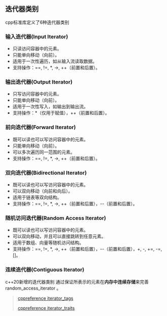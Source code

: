 ## 迭代器类别

cpp标准库定义了6种迭代器类别

### 输入迭代器(Input Iterator)

- 只读访问容器中的元素。
- 只能单向移动（向前）。
- 适用于一次性遍历，如从输入流读取数据。
- 支持操作：==, !=, *, ->, ++（前置和后置）。

### 输出迭代器(Output Iterator)

- 只写访问容器中的元素。
- 只能单向移动（向前）。
- 适用于一次性写入，如输出到输出流。
- 支持操作：*（仅用于赋值），++（前置和后置）。

### 前向迭代器(Forward Iterator)

- 既可以读也可以写访问容器中的元素。
- 只能单向移动（向前）。
- 可以多次遍历同一范围的元素。
- 支持操作：==, !=, *, ->, ++（前置和后置）。

### 双向迭代器(Bidirectional Iterator)

- 既可以读也可以写访问容器中的元素。
- 可以双向移动（向前和向后）。
- 适用于链表等双向结构。
- 支持操作：==, !=, *, ->, ++（前置和后置），--（前置和后置）。

### 随机访问迭代器(Random Access Iterator)

- 既可以读也可以写访问容器中的元素。
- 可以双向移动，并且可以直接跳转到任意元素。
- 适用于数组、向量等随机访问结构。
- 支持操作：==, !=, *, ->, ++（前置和后置），--（前置和后置），+, -, +=, -=, []。

### 连续迭代器(Contiguous Iterator)

c++20新增的迭代器类别
通过保证所表示的元素在**内存中连续存储**来完善 random_access_iterator 。

> [cppreference iterator_tags](https://en.cppreference.com/w/cpp/iterator/iterator_tags)
>
> [cppreference iterator_traits](https://en.cppreference.com/w/cpp/iterator/iterator_traits)
